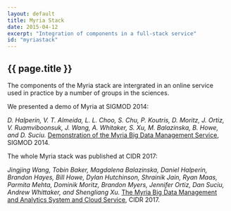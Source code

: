 ```yaml
---
layout: default
title: Myria Stack
date: 2015-04-12
excerpt: "Integration of components in a full-stack service"
id: "myriastack"
---
```


## {{ page.title }}

The components of the Myria stack are intergrated in an online service used in practice by a number of groups in the sciences.

We presented a demo of Myria at SIGMOD 2014:

*D. Halperin, V. T. Almeida, L. L. Choo, S. Chu, P. Koutris, D. Moritz, J. Ortiz, V. Ruamviboonsuk, J. Wang, A. Whitaker, S. Xu, M. Balazinska, B. Howe, and D. Suciu.*
[Demonstration of the Myria Big Data Management Service]({{site.baseurl}}/publications/Halperin_Myria_demo_SIGMOD_2014.pdf), SIGMOD 2014.

The whole Myria stack was published at CIDR 2017:

*Jingjing Wang, Tobin Baker, Magdalena Balazinska, Daniel Halperin, Brandon Hayes, Bill Howe, Dylan Hutchinson, Shrainik Jain, Ryan Maas, Parmita Mehta, Dominik Moritz, Brandon Myers, Jennifer Ortiz, Dan Suciu, Andrew Whittaker, and Shengliang Xu.*
[The Myria Big Data Management and Analytics System and Cloud Service]({{site.baseurl}}/publications/myria-overview.pdf), CIDR 2017.
